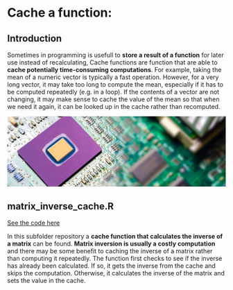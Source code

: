 Cache a function:
================

## Introduction

Sometimes in programming is usefull to **store a result of a function**
for later use instead of recalculating, Cache functions are function
that are able to **cache potentially time-consuming computations**. For
example, taking the mean of a numeric vector is typically a fast
operation. However, for a very long vector, it may take too long to
compute the mean, especially if it has to be computed repeatedly
(e.g. in a loop). If the contents of a vector are not changing, it may
make sense to cache the value of the mean so that when we need it again,
it can be looked up in the cache rather than recomputed.

<img src="cache_img.jpg" width="800px" />

## matrix\_inverse\_cache.R
[See the code here](https://github.com/CDopazo/Project_portfolio/blob/master/R%20programming/Cache_function/matrix_inverse_cache.R)

In this subfolder repository a **cache function that calculates the
inverse of a matrix** can be found. **Matrix inversion is usually a
costly computation** and there may be some benefit to caching the
inverse of a matrix rather than computing it repeatedly. The function
first checks to see if the inverse has already been calculated. If so,
it gets the inverse from the cache and skips the computation. Otherwise,
it calculates the inverse of the matrix and sets the value in the cache.
